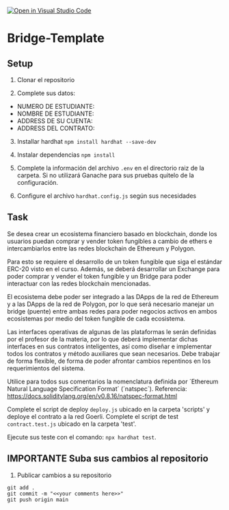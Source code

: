 [![Open in Visual Studio Code](https://classroom.github.com/assets/open-in-vscode-c66648af7eb3fe8bc4f294546bfd86ef473780cde1dea487d3c4ff354943c9ae.svg)](https://classroom.github.com/online_ide?assignment_repo_id=9198438&assignment_repo_type=AssignmentRepo)
# Bridge-Template

## Setup

1. Clonar el repositorio

2. Complete sus datos:
  * NUMERO DE ESTUDIANTE:
  * NOMBRE DE ESTUDIANTE:
  * ADDRESS DE SU CUENTA:
  * ADDRESS DEL CONTRATO:

3. Installar hardhat `npm install hardhat --save-dev`

4. Instalar dependencias `npm install`

5. Complete la información del archivo `.env` en el directorio raiz de la carpeta. Si no utilizará Ganache para sus pruebas quitelo de la configuración.

6. Configure el archivo `hardhat.config.js` según sus necesidades

## Task

Se desea crear un ecosistema financiero basado en blockchain, donde los usuarios puedan comprar y vender token fungibles a cambio de ethers e intercambiarlos entre las redes blockchain de Ethereum y Polygon.

Para esto se requiere el desarrollo de un token fungible que siga el estándar ERC-20 visto en el curso. Además, se deberá desarrollar un Exchange para poder comprar y vender el token fungible y un Bridge para poder interactuar con las redes blockchain mencionadas.

El ecosistema debe poder ser integrado a las DApps de la red de Ethereum y a las DApps de la red de Polygon, por lo que será necesario manejar un bridge (puente) entre ambas redes para poder negocios activos en ambos ecosistemas por medio del token fungible de cada ecosistema.

Las interfaces operativas de algunas de las plataformas le serán definidas por el profesor de la materia, por lo que deberá implementar dichas interfaces en sus contratos inteligentes, así como diseñar e implementar todos los contratos y método auxiliares que sean necesarios.
Debe trabajar de forma flexible, de forma de poder afrontar cambios repentinos en los requerimientos del sistema.

Utilice para todos sus comentarios la nomenclatura definida por ´Ethereum Natural Language Specification Format´ (´natspec´). Referencia: https://docs.soliditylang.org/en/v0.8.16/natspec-format.html

Complete el script de deploy `deploy.js` ubicado en la carpeta 'scripts' y deploye el contrato a la red Goerli.
Complete el script de test `contract.test.js` ubicado en la carpeta 'test'.

Ejecute sus teste con el comando: `npx hardhat test`.

## **IMPORTANTE** Suba sus cambios al repositorio

1. Publicar cambios a su repositorio

`git add .`  
`git commit -m "<<your comments here>>"`  
`git push origin main`